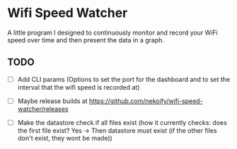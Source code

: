 # Wifi Speed Watcher

A little program I designed to continuously monitor and record your WiFi speed over time and then present the data in a graph.

## TODO
- [ ] Add CLI params (Options to set the port for the dashboard and to set the interval that the wifi speed is recorded at)
- [ ] Maybe release builds at https://github.com/nekoify/wifi-speed-watcher/releases
- [ ] Make the datastore check if all files exist (how it currently checks: does the first file exist? Yes -> Then datastore must exist (if the other files don't exist, they wont be made))


